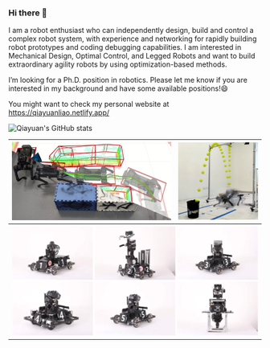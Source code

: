 ### Hi there 👋

I am a robot enthusiast who can independently design, build and control a complex robot system, with experience and networking for rapidly building robot prototypes and coding debugging capabilities. I am interested in  Mechanical Design, Optimal Control, and Legged Robots and want to build extraordinary agility robots by using optimization-based methods.

I’m looking for a Ph.D. position in robotics. Please let me know if you are interested in my background and have some available positions!😄️

You might want to check my personal website at https://qiayuanliao.netlify.app/

![Qiayuan's GitHub stats](https://github-readme-stats.vercel.app/api?username=qiayuanliao&include_all_commits=true&show_icons=true&count_private=true&hide_rank=true)

<table class="tg">
<thead>
  <tr>
    <th class="tg-c3ow"> <img src="assets/nmpc_dcbf_duality.jpg" alt="nmpc_dcbf_duality" width=400 /> </th>
    <th class="tg-0pky"> <img src="assets/bbq.jpg" alt="bbq" width=200 /> </th>
  </tr>
</thead>
<tbody>
  <tr>
    <td class="tg-0pky" colspan="2"> <img src="assets/robomaster.png" alt="bbq" width=600 /> </td>
  </tr>
</tbody>
</table>


